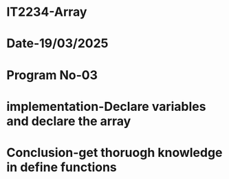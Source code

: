 # IT2234-Array
# Date-19/03/2025
# Program No-03
# implementation-Declare variables and declare the array 
# Conclusion-get thoruogh knowledge in define functions
